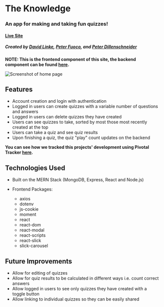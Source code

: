# The Knowledge

### An app for making and taking fun quizzes!

#### [Live Site](http://theknowledge.surge.sh)

##### Created by [David Linke](https://github.com/davidlinke), [Peter Fuoco](https://github.com/peterfuoco), and [Peter Dillenschneider](https://github.com/pdcoding)

**NOTE: This is the frontend component of this site, the backend component can be found [here](https://github.com/pdcoding/theknowledge-backend).**



![Screenshot of home page](https://i.imgur.com/qCDigGV.png)



## Features

* Account creation and login with authentication
* Logged in users can create quizzes with a variable number of questions and answers
* Logged in users can delete quizzes they have created
* Users can see quizzes to take, sorted by most those most recently created at the top
* Users can take a quiz and see quiz results
* Upon finishing a quiz, the quiz "play" count updates on the backend



**You can see how we tracked this projects' development using Pivotal Tracker [here](https://www.pivotaltracker.com/n/projects/2387552).**



## Technologies Used

* Built on the MERN Stack (MongoDB, Express, React and Node.js)

* Frontend Packages:

  * axios
  * dotenv
  * js-cookie
  * moment
  * react
  * react-dom
  * react-modal
  * react-scripts
  * react-slick
  * slick-carousel

  

## Future Improvements

* Allow for editing of quizzes
* Allow for quiz results to be calculated in different ways i.e. count correct answers
* Allow logged in users to see only quizzes they have created with a toggle button
* Allow linking to individual quizzes so they can be easily shared
